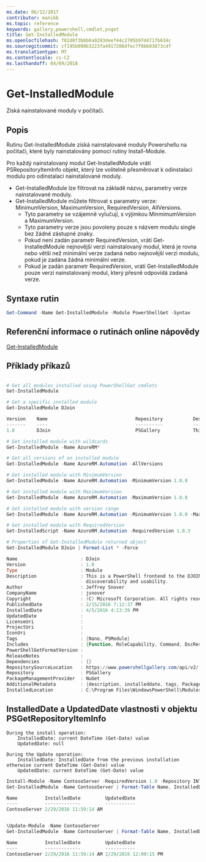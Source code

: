 ```yaml
---
ms.date: 06/12/2017
contributor: manikb
ms.topic: reference
keywords: gallery,powershell,cmdlet,psget
title: Get-InstalledModule
ms.openlocfilehash: f82d8f3b6b6a9283deef44c2705b97d4717b634c
ms.sourcegitcommit: cf195b090b3223fa4917206dfec7f0b603873cdf
ms.translationtype: MT
ms.contentlocale: cs-CZ
ms.lasthandoff: 04/09/2018
---
```

# <a name="get-installedmodule"></a>Get-InstalledModule

Získá nainstalované moduly v počítači.

## <a name="description"></a>Popis

Rutinu Get-InstalledModule získá nainstalované moduly Powershellu na počítači, které byly nainstalovány pomocí rutiny Install-Module.

Pro každý nainstalovaný modul Get-InstalledModule vrátí PSRepositoryItemInfo objekt, který lze volitelně přesměrovat k odinstalaci modulu pro odinstalaci nainstalované moduly.

- Get-InstalledModule lze filtrovat na základě názvu, parametry verze nainstalované moduly.
- Get-InstalledModule můžete filtrovat s parametry verze: MinimumVersion, MaximumVersion, RequiredVersion, AllVersions.
  - Tyto parametry se vzájemně vylučují, s výjimkou MinmimumVersion a MaximumVersion.
  - Tyto parametry verze jsou povoleny pouze s názvem modulu single bez žádné zástupné znaky.
  - Pokud není zadán parametr RequiredVersion, vrátí Get-InstalledModule nejnovější verzi nainstalovaný modul, která je rovna nebo větší než minimální verze zadaná nebo nejnovější verzi modulu, pokud je zadána žádná minimální verze.
  - Pokud je zadán parametr RequiredVersion, vrátí Get-InstalledModule pouze verzi nainstalovaný modul, který přesně odpovídá zadaná verze.

## <a name="cmdlet-syntax"></a>Syntaxe rutin
```powershell
Get-Command -Name Get-InstalledModule -Module PowerShellGet -Syntax
```

## <a name="cmdlet-online-help-reference"></a>Referenční informace o rutinách online nápovědy

[Get-InstalledModule](http://go.microsoft.com/fwlink/?LinkId=526863)

## <a name="example-commands"></a>Příklady příkazů

```powershell

# Get all modules installed using PowerShellGet cmdlets
Get-InstalledModule

# Get a specific installed module
Get-InstalledModule DJoin

Version    Name                                Repository           Description
-------    ----                                ----------           -----------
1.0        DJoin                               PSGallery            This is a PowerShell frontend to the DJOIN.exe c...

# Get installed module with wildcards
Get-InstalledModule -Name AzureRM*

# Get all versions of an installed module
Get-InstalledModule -Name AzureRM.Automation -AllVersions

# Get installed module with MinimumVersion
Get-InstalledModule -Name AzureRM.Automation -MinimumVersion 1.0.0

# Get installed module with MaximumVersion
Get-InstalledModule -Name AzureRM.Automation -MaximumVersion 1.0.8

# Get installed module with version range
Get-InstalledModule -Name AzureRM.Automation -MinimumVersion 1.0.0 -MaximumVersion 1.0.8

# Get installed module with RequiredVersion
Get-InstalledScript -Name AzureRM.Automation -RequiredVersion 1.0.3

# Properties of Get-InstalledModule returned object
Get-InstalledModule DJoin | Format-List * -Force

Name                       : DJoin
Version                    : 1.0
Type                       : Module
Description                : This is a PowerShell frontend to the DJOIN.exe command which provides better
                             discoverability and usability.
Author                     : Jeffrey Snover
CompanyName                : jsnover
Copyright                  : (C) Microsoft Corporation. All rights reserved.
PublishedDate              : 2/15/2016 7:12:37 PM
InstalledDate              : 4/5/2016 4:13:39 PM
UpdatedDate                :
LicenseUri                 :
ProjectUri                 :
IconUri                    :
Tags                       : {Nano, PSModule}
Includes                   : {Function, RoleCapability, Command, DscResource...}
PowerShellGetFormatVersion :
ReleaseNotes               :
Dependencies               : {}
RepositorySourceLocation   : https://www.powershellgallery.com/api/v2/
Repository                 : PSGallery
PackageManagementProvider  : NuGet
AdditionalMetadata         : {description, installeddate, tags, PackageManagementProvider...}
InstalledLocation          : C:\Program Files\WindowsPowerShell\Modules\DJoin\1.0

```



## <a name="installeddate-and-updateddate-properties-in-psgetrepositoryiteminfo-object"></a>InstalledDate a UpdatedDate vlastnosti v objektu PSGetRepositoryItemInfo

    During the install operation:
        InstalledDate: current DateTime (Get-Date) value
        UpdatedDate: null

    During the Update operation:
        InstalledDate: InstalledDate from the previous installation otherwise current DateTime (Get-Date) value
        UpdatedDate: current DateTime (Get-Date) value

```powershell
Install-Module -Name ContosoServer -RequiredVersion 1.0 -Repository INT
Get-InstalledModule -Name ContosoServer | Format-Table Name, InstalledDate, UpdatedDate

Name          InstalledDate         UpdatedDate
----          -------------         -----------
ContosoServer 2/29/2016 11:59:14 AM


\Update-Module -Name ContosoServer
Get-InstalledModule -Name ContosoServer | Format-Table Name, InstalledDate, UpdatedDate

Name          InstalledDate         UpdatedDate
----          -------------         -----------
ContosoServer 2/29/2016 11:59:14 AM 2/29/2016 12:00:15 PM
```